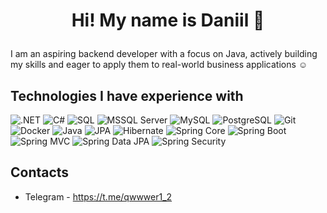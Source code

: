 # <p align="center">Hi! My name is Daniil 👋</p>

I am an aspiring backend developer with a focus on Java, actively building my skills and eager to apply them to real-world business applications :relaxed:

## Technologies I have experience with
![.NET](https://img.shields.io/badge/-.NET-512BD4?style=for-the-badge)
![C#](https://img.shields.io/badge/-C%23-4B0082?style=for-the-badge)
![SQL](https://img.shields.io/badge/-SQL-363636?style=for-the-badge)
![MSSQL Server](https://img.shields.io/badge/-MSSQL%20Server-white?style=for-the-badge)
![MySQL](https://img.shields.io/badge/-MySQL-4479A1?style=for-the-badge&logo=mysql&logoColor=white)
![PostgreSQL](https://img.shields.io/badge/PostgreSQL-4169E1?style=for-the-badge&logo=postgresql&logoColor=white)
![Git](https://img.shields.io/badge/-Git-F05032?style=for-the-badge&logo=git&logoColor=white)
![Docker](https://img.shields.io/badge/-Docker-2496ED?style=for-the-badge&logo=docker&logoColor=white)
![Java](https://img.shields.io/badge/Java-F89820?style=for-the-badge)
![JPA](https://img.shields.io/badge/JPA-F37143?style=for-the-badge)
![Hibernate](https://img.shields.io/badge/Hibernate-59666C?style=for-the-badge&logo=hibernate&logoColor=white)
![Spring Core](https://img.shields.io/badge/Spring%20Core-6DB33F?style=for-the-badge&logo=spring&logoColor=white)
![Spring Boot](https://img.shields.io/badge/Spring%20Boot-6DB33F?style=for-the-badge&logo=springboot&logoColor=white)
![Spring MVC](https://img.shields.io/badge/Spring%20MVC-6DB33F?style=for-the-badge)
![Spring Data JPA](https://img.shields.io/badge/Spring%20Data%20JPA-6DB33F?style=for-the-badge)
![Spring Security](https://img.shields.io/badge/Spring%20Data%20JPA-6DB33F?style=for-the-badge)

## Contacts
* Telegram - https://t.me/qwwwer1_2


